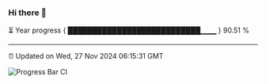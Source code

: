 ### Hi there 👋

⏳ Year progress { ███████████████████████████▁▁▁ } 90.51 %

---

⏰ Updated on Wed, 27 Nov 2024 06:15:31 GMT

![Progress Bar CI](https://github.com/Shyam-Makwana/GitHub-Actions-Demo/workflows/Progress%20Bar%20CI/badge.svg)
